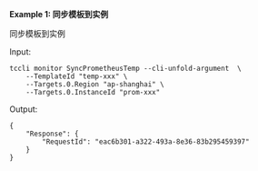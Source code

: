 **Example 1: 同步模板到实例**

同步模板到实例

Input: 

```
tccli monitor SyncPrometheusTemp --cli-unfold-argument  \
    --TemplateId "temp-xxx" \
    --Targets.0.Region "ap-shanghai" \
    --Targets.0.InstanceId "prom-xxx"
```

Output: 
```
{
    "Response": {
        "RequestId": "eac6b301-a322-493a-8e36-83b295459397"
    }
}
```

